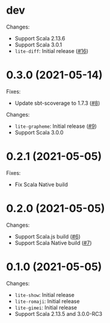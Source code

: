 # dev

Changes:

- Support Scala 2.13.6
- Support Scala 3.0.1
- `lite-diff`: Initial release ([#16](https://github.com/MakeNowJust-Labo/lite/pull/16))

# 0.3.0 (2021-05-14)

Fixes:

- Update sbt-scoverage to 1.7.3 ([#8](https://github.com/MakeNowJust-Labo/lite/pull/8))

Changes:

- `lite-grapheme`: Initial release ([#9](https://github.com/MakeNowJust-Labo/lite/pull/9))
- Support Scala 3.0.0

# 0.2.1 (2021-05-05)

Fixes:

- Fix Scala Native build

# 0.2.0 (2021-05-05)

Changes:

- Support Scala.js build ([#6](https://github.com/MakeNowJust-Labo/lite/pull/6))
- Support Scala Native build ([#7](https://github.com/MakeNowJust-Labo/lite/pull/7))

# 0.1.0 (2021-05-05)

Changes:

- `lite-show`: Initial release
- `lite-romaji`: Initial release
- `lite-gimei`: Initial release
- Support Scala 2.13.5 and 3.0.0-RC3
